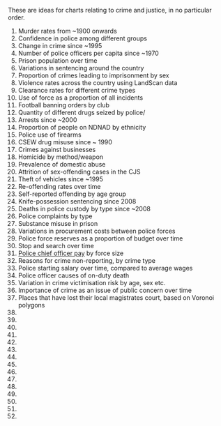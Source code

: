 These are ideas for charts relating to crime and justice, in no particular 
order.

   1. Murder rates from ~1900 onwards
   2. Confidence in police among different groups
   3. Change in crime since ~1995
   4. Number of police officers per capita since ~1970
   5. Prison population over time
   6. Variations in sentencing around the country
   7. Proportion of crimes leading to imprisonment by sex
   8. Violence rates across the country using LandScan data
   9. Clearance rates for different crime types
  10. Use of force as a proportion of all incidents
  11. Football banning orders by club
  12. Quantity of different drugs seized by police/
  13. Arrests since ~2000
  14. Proportion of people on NDNAD by ethnicity
  15. Police use of firearms
  16. CSEW drug misuse since ~ 1990
  17. Crimes against businesses
  18. Homicide by method/weapon
  19. Prevalence of domestic abuse
  20. Attrition of sex-offending cases in the CJS
  21. Theft of vehicles since ~1995
  22. Re-offending rates over time
  23. Self-reported offending by age group
  24. Knife-possession sentencing since 2008
  25. Deaths in police custody by type since ~2008
  26. Police complaints by type
  27. Substance misuse in prison
  28. Variations in procurement costs between police forces
  29. Police force reserves as a proportion of budget over time
  30. Stop and search over time
  31. [Police chief officer pay](https://data.police.uk/data/open-data/) by force size
  32. Reasons for crime non-reporting, by crime type
  33. Police starting salary over time, compared to average wages
  34. Police officer causes of on-duty death
  35. Variation in crime victimisation risk by age, sex etc.
  36. Importance of crime as an issue of public concern over time
  37. Places that have lost their local magistrates court, based on Voronoi polygons
  38. 
  39. 
  40. 
  41. 
  42. 
  43. 
  44. 
  45. 
  46. 
  47. 
  48. 
  49. 
  50. 
  51. 
  52. 
  
